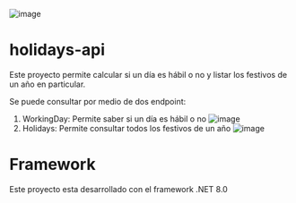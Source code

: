 ![image](https://github.com/aaicardi/holidays-api/assets/4039351/c802f91f-cbaf-40d0-a221-7a074ff208fb)

# holidays-api
Este proyecto permite calcular si un día es hábil o no y listar los festivos de un año en particular.

Se puede consultar por medio de dos endpoint:
1. WorkingDay: Permite saber si un día es hábil o no
   ![image](https://github.com/aaicardi/holidays-api/assets/4039351/8a021ab3-c3c8-4db9-a36b-0f2da941d340)
2. Holidays: Permite consultar todos los festivos de un año
   ![image](https://github.com/aaicardi/holidays-api/assets/4039351/1f8b2564-a81b-4d68-aa41-e0065e0b470d)

# Framework
Este proyecto esta desarrollado con el framework .NET 8.0 
